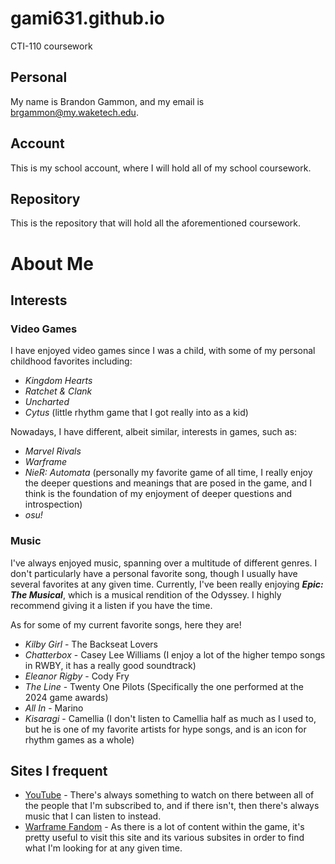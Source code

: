 # gami631.github.io
CTI-110 coursework
## Personal
My name is Brandon Gammon, and my email is brgammon@my.waketech.edu.

## Account
This is my school account, where I will hold all of my school coursework.

## Repository
This is the repository that will hold all the aforementioned coursework.

# About Me

## Interests

### Video Games
I have enjoyed video games since I was a child, with some of my personal childhood favorites including:  
- _Kingdom Hearts_
- _Ratchet & Clank_
- _Uncharted_
- _Cytus_ (little rhythm game that I got really into as a kid)

Nowadays, I have different, albeit similar, interests in games, such as:
- _Marvel Rivals_
- _Warframe_
- _NieR: Automata_ (personally my favorite game of all time, I really enjoy the deeper questions and meanings that are posed in the game, and I think is the foundation of my enjoyment of deeper questions and introspection)
- _osu!_

### Music
I've always enjoyed music, spanning over a multitude of different genres. I don't particularly have a personal favorite song, though I usually have several favorites at any given time. Currently, I've been really enjoying **_Epic: The Musical_**, which is a musical rendition of the Odyssey. I highly recommend giving it a listen if you have the time.  

As for some of my current favorite songs, here they are!
- _Kilby Girl_ - The Backseat Lovers
- _Chatterbox_ - Casey Lee Williams (I enjoy a lot of the higher tempo songs in RWBY, it has a really good soundtrack)
- _Eleanor Rigby_ - Cody Fry
- _The Line_ - Twenty One Pilots (Specifically the one performed at the 2024 game awards)
- _All In_ - Marino
- _Kisaragi_ - Camellia (I don't listen to Camellia half as much as I used to, but he is one of my favorite artists for hype songs, and is an icon for rhythm games as a whole)

## Sites I frequent
- [YouTube](https://www.youtube.com) - There's always something to watch on there between all of the people that I'm subscribed to, and if there isn't, then there's always music that I can listen to instead.
- [Warframe Fandom](https://warframe.fandom.com/wiki/WARFRAME_Wiki) - As there is a lot of content within the game, it's pretty useful to visit this site and its various subsites in order to find what I'm looking for at any given time.